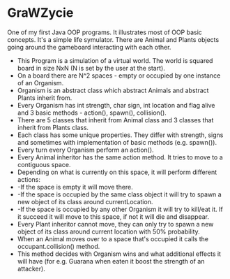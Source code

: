# GraWZycie
One of my first Java OOP programs. It illustrates most of OOP basic concepts. It's a simple life symulator. There are Animal and Plants objects going around the gameboard interacting with each other.


 * This Program is a simulation of a virtual world. The world is squared board in size NxN (N is set by the user at the start).
 * On a board there are N^2 spaces - empty or occupied by one instance of an Organism.
 * Organism is an abstract class which abstract Animals and abstract Plants inherit from.
 * Every Organism has int strength, char sign, int location and flag alive and 3 basic methods - action(), spawn(), collision().
 * There are 5 classes that inherit from Animal class and 3 classes that inherit from Plants class.
 * Each class has some unique properties. They differ with strength, signs and sometimes with implementation of basic methods (e.g. spawn()).
 * Every turn every Organism perform an action().
 * Every Animal inheritor has the same action method. It tries to move to a contiguous space.
 * Depending on what is currently on this space, it will perform different actions:
 * -If the space is empty it will move there.
 * -If the space is occupied by the same class object it will try to spawn a new object of its class around currentLocation.
 * -If the space is occupied by any other Organism it will try to kill/eat it. If it succeed it will move to this space, if not it will die and disappear.
 * Every Plant inheritor cannot move, they can only try to spawn a new object of its class around current location with 50% probability.
 * When an Animal moves over to a space that's occupied it calls the occupant.collision() method.
 * This method decides with Organism wins and what additional effects it will have (for e.g. Guarana when eaten it boost the strength of an attacker).
